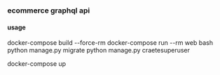### ecommerce graphql api

#### usage

docker-compose build --force-rm
docker-compose run --rm web bash
python manage.py migrate
python manage.py craetesuperuser

docker-compose up
